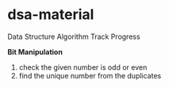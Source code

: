# dsa-material
Data Structure Algorithm Track Progress

<b>Bit Manipulation</b>
1. check the given number is odd or even
2. find the unique number from the duplicates
